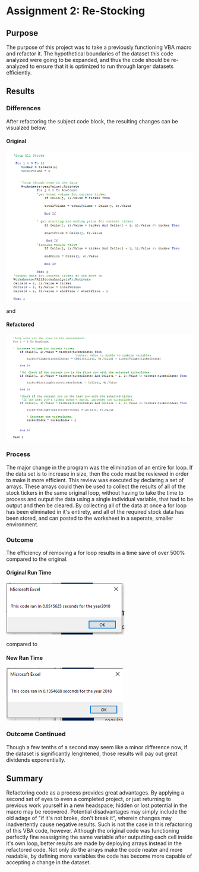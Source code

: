 
# Assignment 2: Re-Stocking

## Purpose

The purpose of this project was to take a previously functioning VBA macro and refactor it.
The hypothetical boundaries of the dataset this code analyzed were going to be expanded, and thus the code
should be re-analyzed to ensure that it is optimized to run through larger datasets efficiently.

## Results

### Differences

After refactoring the subject code block, the resulting changes can be visualzed below.

#### Original

![Original Code Block](https://github.com/Jelsik/assignment2VBA/blob/135e25126cefbfc9b8a059a6f4036c7fa170e355/codeoriginal.PNG)

and

#### Refactored

![Edited Code Block](https://github.com/Jelsik/assignment2VBA/blob/135e25126cefbfc9b8a059a6f4036c7fa170e355/coderefactored.PNG)

### Process

The major change in the program was the elimination of an entire for loop. If the data set is to increase in size,
then the code must be reviewed in order to make it more efficient.
	This review was executed by declaring a set of arrays. These arrays could then be used to collect the results
of all of the stock tickers in the same original loop, without having to take the time to process and output the
data using a single individual variable, that had to be output and then be cleared. By collecting all of the data at once
a for loop has been eliminated in it's entirety, and all of the required stock data has been stored, and can posted
to the worksheet in a seperate, smaller environment.

### Outcome

The efficiency of removing a for loop results in a time save of over 500% compared to the original.

#### Original Run Time

![Original Run time](https://github.com/Jelsik/assignment2VBA/blob/135e25126cefbfc9b8a059a6f4036c7fa170e355/Resources/VBA_Challenge_2018Original.PNG)

compared to

#### New Run Time

![New Run Time](https://github.com/Jelsik/assignment2VBA/blob/135e25126cefbfc9b8a059a6f4036c7fa170e355/Resources/VBA_Challenge_2018Refactored.PNG)

### Outcome Continued

Though a few tenths of a second may seem like a minor difference now, if the dataset is significantly lenghtened,
those results will pay out great dividends exponentially.

## Summary

Refactoring code as a process provides great advantages. By applying a second set of eyes to even a completed project,
or just returning to previous work yourself in a new headspace; hidden or lost potential in the macro may be recovered.
Potential disadvantages may simply include the old adage of "if it's not broke, don't break it", wherein  changes
may inadvertently cause negative results.
	Such is not the case in this refactoring of this VBA code, however. Although the original code was functioning
perfectly fine reassigning the same variable after outputting each cell inside it's own loop, better results are made
 by deploying arrays instead in the refactored code. Not only do the arrays make the code neater and more readable, by
defining more variables the code has become more capable of accepting a change in the dataset.
